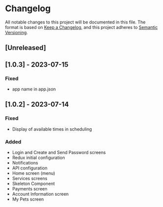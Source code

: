 # Changelog
All notable changes to this project will be documented in this file.
The format is based on [Keep a Changelog](https://keepachangelog.com/en/1.0.0/),
and this project adheres to [Semantic Versioning](https://semver.org/spec/v2.0.0.html).

## [Unreleased]

## [1.0.3] - 2023-07-15
### Fixed
- app name in app.json

## [1.0.2] - 2023-07-14
### Fixed
- Display of available times in scheduling
### Added
- Login and Create and Send Password screens
- Redux initial configuration
- Notifications
- API configuration
- Home screen (menu)
- Services screens
- Skeleton Component
- Payments screen
- Account Information screen
- My Pets screen
